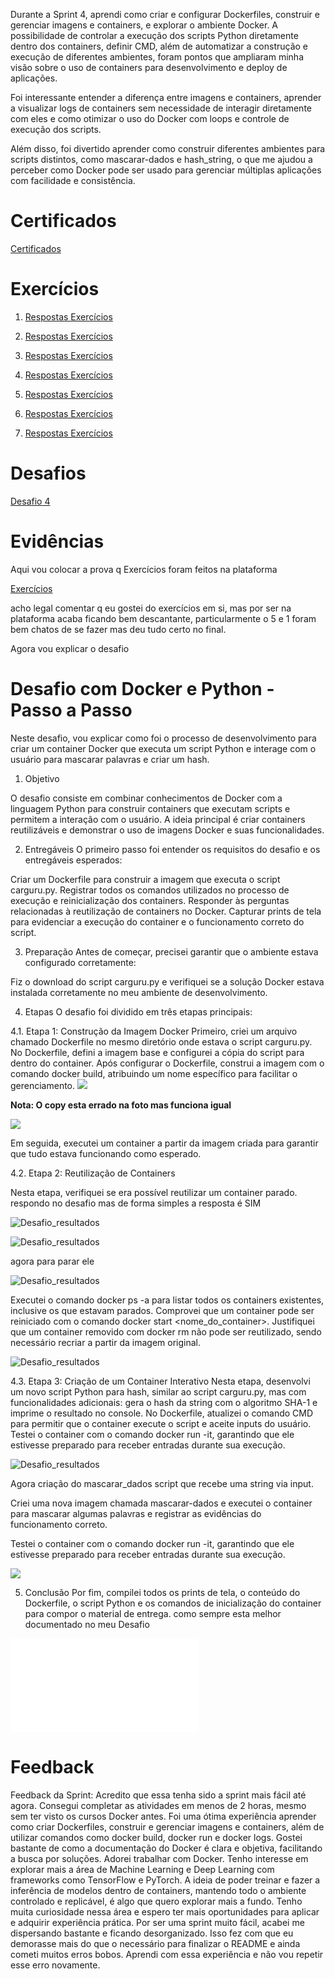 Durante a Sprint 4, aprendi como criar e configurar Dockerfiles, construir e gerenciar imagens e containers, e explorar o ambiente Docker. A possibilidade de controlar a execução dos scripts Python diretamente dentro dos containers, definir CMD, além de automatizar a construção e execução de diferentes ambientes, foram pontos que ampliaram minha visão sobre o uso de containers para desenvolvimento e deploy de aplicações.

Foi interessante entender a diferença entre imagens e containers, aprender a visualizar logs de containers sem necessidade de interagir diretamente com eles e como otimizar o uso do Docker com loops e controle de execução dos scripts.

Além disso, foi divertido aprender como construir diferentes ambientes para scripts distintos, como mascarar-dados e hash_string, o que me ajudou a perceber como Docker pode ser usado para gerenciar múltiplas aplicações com facilidade e consistência.

# Certificados

 [ Certificados](../Sprint_04/certificados/img/AWS%20Partner%20Credenciamento.pdf)

# Exercícios

1. [Respostas Exercícios](../Sprint_04/exercicios/ex1.py)

2. [Respostas Exercícios](../Sprint_04/exercicios/ex2.py)

3. [Respostas Exercícios](../Sprint_04/exercicios/ex3.py)

4. [Respostas Exercícios](../Sprint_04/exercicios/ex4.py)

5. [Respostas Exercícios](../Sprint_04/exercicios/ex5.py)

6. [Respostas Exercícios](../Sprint_04/exercicios/ex6.py)

7. [Respostas Exercícios](../Sprint_04/exercicios/ex7.py)


# Desafios

[Desafio 4](../Sprint_04/Desafio/README.MD)


# Evidências 

Aqui vou colocar a prova q Exercícios foram feitos na plataforma 

 [Exercícios](../Sprint_04/evidencias/ex/image%20dos%20ex.png)

acho legal comentar q eu gostei do exercícios em si, mas por ser na plataforma acaba ficando bem descantante, particularmente o 5 e 1 foram bem chatos de se fazer mas deu tudo certo no final.

Agora vou explicar o desafio

<h1>Desafio com Docker e Python - Passo a Passo</h1>
Neste desafio, vou explicar como foi o processo de desenvolvimento para criar um container Docker que executa um script Python e interage com o usuário para mascarar palavras e criar um hash. 

1. Objetivo

O desafio consiste em combinar conhecimentos de Docker com a linguagem Python para construir containers que executam scripts e permitem a interação com o usuário. 
A ideia principal é criar containers reutilizáveis e demonstrar o uso de imagens Docker e suas funcionalidades.

2. Entregáveis
O primeiro passo foi entender os requisitos do desafio e os entregáveis esperados:

Criar um Dockerfile para construir a imagem que executa o script carguru.py.
Registrar todos os comandos utilizados no processo de execução e reinicialização dos containers.
Responder às perguntas relacionadas à reutilização de containers no Docker.
Capturar prints de tela para evidenciar a execução do container e o funcionamento correto do script.

3. Preparação
Antes de começar, precisei garantir que o ambiente estava configurado corretamente:

Fiz o download do script carguru.py e verifiquei se a solução Docker estava instalada corretamente no meu ambiente de desenvolvimento.

4. Etapas
O desafio foi dividido em três etapas principais:

4.1. Etapa 1: Construção da Imagem Docker
Primeiro, criei um arquivo chamado Dockerfile no mesmo diretório onde estava o script carguru.py.
No Dockerfile, defini a imagem base e configurei a cópia do script para dentro do container.
Após configurar o Dockerfile, construi a imagem com o comando docker build, atribuindo um nome específico para facilitar o gerenciamento.
![](../Sprint_04/evidencias/desafio/resultados/Desafio_resultados_1.png)

**Nota: O copy esta errado na foto mas funciona igual**

![](../Sprint_04/evidencias/desafio/resultados/Desafio_resultados_2.png)

Em seguida, executei um container a partir da imagem criada para garantir que tudo estava funcionando como esperado.


4.2. Etapa 2: Reutilização de Containers

Nesta etapa, verifiquei se era possível reutilizar um container parado. 
respondo no desafio mas de forma simples a resposta é SIM

![Desafio_resultados](../Sprint_04/evidencias/desafio/resultados/Desafio_resultados_17.png)

![Desafio_resultados](../Sprint_04/evidencias/desafio/resultados/Desafio_resultados_18.png)

agora para parar ele

![Desafio_resultados](../Sprint_04/evidencias/desafio/resultados/Desafio_resultados_19.png)

Executei o comando docker ps -a para listar todos os containers existentes, inclusive os que estavam parados.
Comprovei que um container pode ser reiniciado com o comando docker start <nome_do_container>.
Justifiquei que um container removido com docker rm não pode ser reutilizado, sendo necessário recriar a partir da imagem original.

![Desafio_resultados](../Sprint_04/evidencias/desafio/resultados/Desafio_resultados_20.png)

4.3. Etapa 3: Criação de um Container Interativo
Nesta etapa, desenvolvi um novo script Python para hash, similar ao script carguru.py, mas com funcionalidades adicionais:
 gera o hash da string com o algoritmo SHA-1 e imprime o resultado no console.
No Dockerfile, atualizei o comando CMD para permitir que o container execute o script e aceite inputs do usuário.
Testei o container com o comando docker run -it, garantindo que ele estivesse preparado para receber entradas durante sua execução.

![Desafio_resultados](../Sprint_04/evidencias/desafio/resultados/Desafio_resultados_9.png)

Agora criação do mascarar_dados script que recebe uma string via input.

Criei uma nova imagem chamada mascarar-dados e executei o container para mascarar algumas palavras e registrar as evidências do funcionamento correto.

Testei o container com o comando docker run -it, garantindo que ele estivesse preparado para receber entradas durante sua execução.

![](../Sprint_04/evidencias/desafio/resultados/Desafio_resultados_12.png)


5. Conclusão
Por fim, compilei todos os prints de tela, o conteúdo do Dockerfile, o script Python e os comandos de inicialização do container para compor o material de entrega.
como sempre esta melhor documentado no meu Desafio

![Desafio](../Sprint_04/Desafio/README.MD)


# Feedback

Feedback da Sprint:
Acredito que essa tenha sido a sprint mais fácil até agora. Consegui completar as atividades em menos de 2 horas, mesmo sem ter visto os cursos Docker antes. Foi uma ótima experiência aprender como criar Dockerfiles, construir e gerenciar imagens e containers, além de utilizar comandos como docker build, docker run e docker logs. Gostei bastante de como a documentação do Docker é clara e objetiva, facilitando a busca por soluções.
Adorei trabalhar com Docker. Tenho interesse em explorar mais a área de Machine Learning e Deep Learning com frameworks como TensorFlow e PyTorch. A ideia de poder treinar e fazer a inferência de modelos dentro de containers, mantendo todo o ambiente controlado e replicável, é algo que quero explorar mais a fundo. Tenho muita curiosidade nessa área e espero ter mais oportunidades para aplicar e adquirir experiência prática.
Por ser uma sprint muito fácil, acabei me dispersando bastante e ficando desorganizado. Isso fez com que eu demorasse mais do que o necessário para finalizar o README e ainda cometi muitos erros bobos. Aprendi com essa experiência e não vou repetir esse erro novamente.